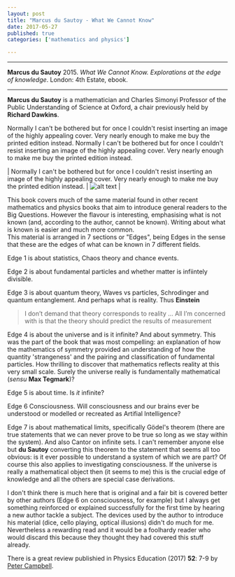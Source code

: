 ```yaml
---
layout: post
title: "Marcus du Sautoy - What We Cannot Know"
date: 2017-05-27
published: true
categories: ['mathematics and physics']

---
```



***
<b>Marcus du Sautoy</b> 2015. _What We Cannot Know. Explorations at the edge of knowledge_. London: 4th Estate, ebook.

***
**Marcus du Sautoy** is a mathematician and Charles Simonyi Professor of the Public Understanding of Science at Oxford, a chair previously held by **Richard Dawkins**.  

Normally I can't be bothered but for once I couldn't resist inserting an image of the highly appealing cover. Very nearly enough to make me buy the printed edition instead.   Normally I can't be bothered but for once I couldn't resist inserting an image of the highly appealing cover. Very nearly enough to make me buy the printed edition instead.  <img align="right" src="https://images-na.ssl-images-amazon.com/images/I/41v3t0t8fPL._SX323_BO1,204,203,200_.jpg" alt="">

| Normally I can't be bothered but for once I couldn't resist inserting an image of the highly appealing cover. Very nearly enough to make me buy the printed edition instead.  | ![alt text](https://images-na.ssl-images-amazon.com/images/I/41v3t0t8fPL._SX323_BO1,204,203,200_.jpg "cover from Amazon") |

This book covers much of the same material found in other recent mathematics and physics books that aim to introduce general readers to the Big Questions.  However the flavour is interesting, emphasising what is not known (and, according to the author, cannot be known).    Writing about what is known is easier and much more common.  
This material is arranged in 7 sections or "Edges", being Edges in the sense that these are the edges of what can be known in 7 different fields.  

Edge 1 is about statistics, Chaos theory and chance events.  

Edge 2 is about fundamental particles and whether matter is infiintely divisible.  

Edge 3 is about quantum theory, Waves vs particles, Schrodinger and quantum entanglement. And perhaps what is reality.  Thus **Einstein**
> I don’t demand that theory corresponds to reality ... All I’m concerned with is that the theory should predict the results of measurement  
 

Edge 4 is about the universe and is it infinite?  And about symmetry.  This was the part of the book that was most compelling: an explanation of how the mathematics of symmetry provided an understanding of how the quantity 'strangeness' and the pairing and classification of fundamental particles.  How  thrilling to discover that mathematics reflects reality at this very small scale. Surely the universe really is fundamentally mathematical (_sensu_ **Max Tegmark**)?

Edge 5 is about time.  Is _it_ infinite?

Edge 6 Consciousness.  Will consciousness and our brains ever be understood or modelled or recreated as Artifial Intelligence?

Edge 7 is about mathematical limits, specifically Gödel's theorem (there are true statements that we can never prove to be true so long as we stay within the system).  And also Cantor on infinite sets.  I can't remember anyone else but **du Sautoy** converting this theorem to the statement that seems all too obvious: is it ever possible to understand a system of which we are part?  Of course this also applies to investigating consciousness.  If the universe is really a mathematical object then (it seems to me) this is the crucial edge of knowledge and all the others are special case derivations.  

I don't think there is much here that is original and a fair bit is covered better by other authors (Edge 6 on consciousness, for example) but I always get something reinforced or explained successfully for the first time by hearing a new author tackle a subject.  The devices used by the author to introduce his material (dice, cello playing, optical illusions) didn't do much for me.  Nevertheless a rewarding read and it would be a foolhardy reader who would discard this because they thought they had covered this stuff already.

There is a great review publishied in Physics Education (2017) **52**: 7-9 by [Peter Campbell](http://iopscience.iop.org/article/10.1088/1361-6552/aa65b6/pdf). 


